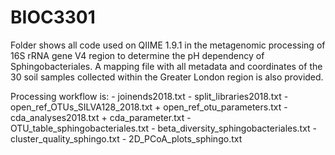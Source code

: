 # BIOC3301
Folder shows all code used on QIIME 1.9.1 in the metagenomic processing of 16S rRNA gene V4 region to determine the pH dependency of Sphingobacteriales. A mapping file with all metadata and coordinates of the 30 soil samples collected within the Greater London region is also provided. 

Processing workflow is:
    - joinends2018.txt
    - split_libraries2018.txt
    - open_ref_OTUs_SILVA128_2018.txt + open_ref_otu_parameters.txt
    - cda_analyses2018.txt + cda_parameter.txt
    - OTU_table_sphingobacteriales.txt
    - beta_diversity_sphingobacteriales.txt
    - cluster_quality_sphingo.txt
    - 2D_PCoA_plots_sphingo.txt
